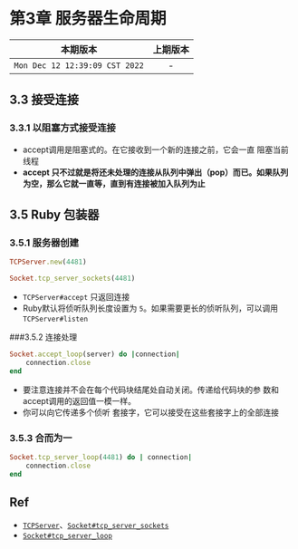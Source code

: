 # 第3章 服务器生命周期

|本期版本| 上期版本
|:---:|:---:
`Mon Dec 12 12:39:09 CST 2022` | -


## 3.3 接受连接

### 3.3.1 以阻塞方式接受连接

* accept调用是阻塞式的。在它接收到一个新的连接之前，它会一直 阻塞当前线程
* **accept 只不过就是将还未处理的连接从队列中弹出（pop）而已。如果队列为空，那么它就一直等，直到有连接被加入队列为止**



## 3.5 Ruby 包装器

### 3.5.1 服务器创建

```ruby
TCPServer.new(4481)

Socket.tcp_server_sockets(4481)
```

* `TCPServer#accept` 只返回连接
* Ruby默认将侦听队列长度设置为 `5`。如果需要更长的侦听队列，可以调用 `TCPServer#listen`


###3.5.2 连接处理

```ruby
Socket.accept_loop(server) do |connection|
	connection.close
end
```

* 要注意连接并不会在每个代码块结尾处自动关闭。传递给代码块的参 数和accept调用的返回值一模一样。
* 你可以向它传递多个侦听 套接字，它可以接受在这些套接字上的全部连接

### 3.5.3 合而为一

```ruby
Socket.tcp_server_loop(4481) do | connection|
	connection.close
end
```

## Ref

* [`TCPServer`](https://ruby-doc.org/stdlib-3.1.2/libdoc/socket/rdoc/TCPServer.html)、[`Socket#tcp_server_sockets`](https://ruby-doc.org/stdlib-3.1.2/libdoc/socket/rdoc/Socket.html#method-c-tcp_server_sockets)
* [`Socket#tcp_server_loop`](https://ruby-doc.org/stdlib-3.1.2/libdoc/socket/rdoc/Socket.html#method-c-tcp_server_loop)